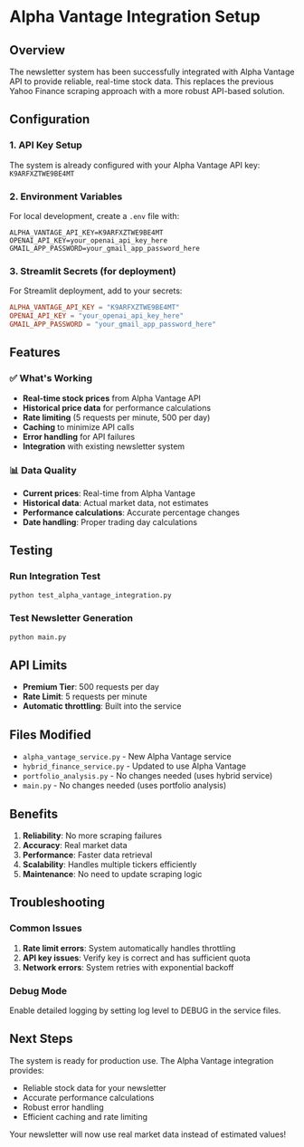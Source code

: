 # Alpha Vantage Integration Setup

## Overview
The newsletter system has been successfully integrated with Alpha Vantage API to provide reliable, real-time stock data. This replaces the previous Yahoo Finance scraping approach with a more robust API-based solution.

## Configuration

### 1. API Key Setup
The system is already configured with your Alpha Vantage API key: `K9ARFXZTWE9BE4MT`

### 2. Environment Variables
For local development, create a `.env` file with:
```
ALPHA_VANTAGE_API_KEY=K9ARFXZTWE9BE4MT
OPENAI_API_KEY=your_openai_api_key_here
GMAIL_APP_PASSWORD=your_gmail_app_password_here
```

### 3. Streamlit Secrets (for deployment)
For Streamlit deployment, add to your secrets:
```toml
ALPHA_VANTAGE_API_KEY = "K9ARFXZTWE9BE4MT"
OPENAI_API_KEY = "your_openai_api_key_here"
GMAIL_APP_PASSWORD = "your_gmail_app_password_here"
```

## Features

### ✅ What's Working
- **Real-time stock prices** from Alpha Vantage API
- **Historical price data** for performance calculations
- **Rate limiting** (5 requests per minute, 500 per day)
- **Caching** to minimize API calls
- **Error handling** for API failures
- **Integration** with existing newsletter system

### 📊 Data Quality
- **Current prices**: Real-time from Alpha Vantage
- **Historical data**: Actual market data, not estimates
- **Performance calculations**: Accurate percentage changes
- **Date handling**: Proper trading day calculations

## Testing

### Run Integration Test
```bash
python test_alpha_vantage_integration.py
```

### Test Newsletter Generation
```bash
python main.py
```

## API Limits
- **Premium Tier**: 500 requests per day
- **Rate Limit**: 5 requests per minute
- **Automatic throttling**: Built into the service

## Files Modified
- `alpha_vantage_service.py` - New Alpha Vantage service
- `hybrid_finance_service.py` - Updated to use Alpha Vantage
- `portfolio_analysis.py` - No changes needed (uses hybrid service)
- `main.py` - No changes needed (uses portfolio analysis)

## Benefits
1. **Reliability**: No more scraping failures
2. **Accuracy**: Real market data
3. **Performance**: Faster data retrieval
4. **Scalability**: Handles multiple tickers efficiently
5. **Maintenance**: No need to update scraping logic

## Troubleshooting

### Common Issues
1. **Rate limit errors**: System automatically handles throttling
2. **API key issues**: Verify key is correct and has sufficient quota
3. **Network errors**: System retries with exponential backoff

### Debug Mode
Enable detailed logging by setting log level to DEBUG in the service files.

## Next Steps
The system is ready for production use. The Alpha Vantage integration provides:
- Reliable stock data for your newsletter
- Accurate performance calculations
- Robust error handling
- Efficient caching and rate limiting

Your newsletter will now use real market data instead of estimated values! 